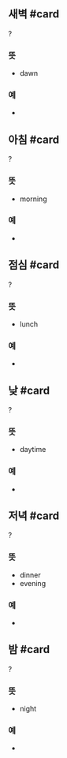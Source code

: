 ## 새벽 #card
?
### 뜻
- dawn
### 예
-

## 아침 #card
?
### 뜻
- morning
### 예
-
<!--SR:!2024-11-10,31,270-->

## 점심 #card
?
### 뜻
- lunch
### 예
-

## 낮 #card
?
### 뜻
- daytime
### 예
-
<!--SR:!2024-11-05,12,272-->


## 저녁 #card
?
### 뜻
- dinner
- evening
### 예
-
<!--SR:!2024-10-27,3,255-->

## 밤 #card
?
### 뜻
- night
### 예
-
<!--SR:!2024-11-16,15,295-->
